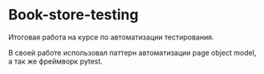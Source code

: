 # Book-store-testing

Итоговая работа на курсе по автоматизации тестирования.

В своей работе использовал паттерн автоматизации page object model, <br> а так же фреймворк pytest.
